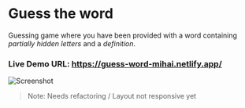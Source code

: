 # Guess the word

Guessing game where you have been provided with a word containing _partially hidden letters_ and a _definition_.

### Live Demo URL: https://guess-word-mihai.netlify.app/

![Screenshot](https://i.imgur.com/RmefjnB.png)

> Note: Needs refactoring / Layout not responsive yet
